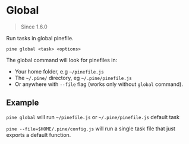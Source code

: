 # Global

> Since 1.6.0

Run tasks in global pinefile.

```
pine global <task> <options>
```

The global command will look for pinefiles in:

- Your home folder, e.g `~/pinefile.js`
- The `~/.pine/` directory, eg `~/.pine/pinefile.js`
- Or anywhere with `--file` flag (works only without `global` command).

## Example

`pine global` will run `~/pinefile.js` or `~/.pine/pinefile.js` default task

`pine --file=$HOME/.pine/config.js` will run a single task file that just exports a default function.
